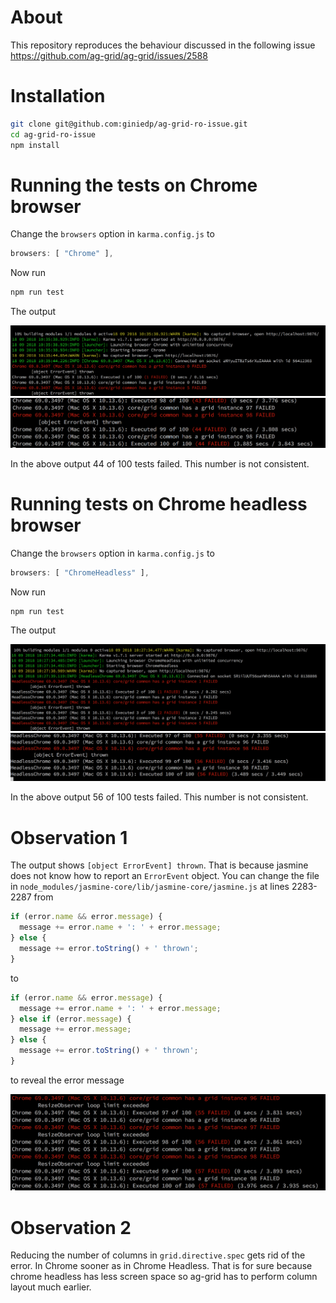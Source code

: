 # About
This repository reproduces the behaviour discussed in the following issue https://github.com/ag-grid/ag-grid/issues/2588

# Installation

```sh
git clone git@github.com:giniedp/ag-grid-ro-issue.git
cd ag-grid-ro-issue
npm install
```

# Running the tests on Chrome browser

Change the `browsers` option in `karma.config.js` to

```js
browsers: [ "Chrome" ],
```

Now run 

```sh
npm run test
```

The output

![chrome output](./doc/output-chrome-1.png)
![chrome output](./doc/output-chrome-2.png)

In the above output 44 of 100 tests failed. This number is not consistent.

# Running tests on Chrome headless browser

Change the `browsers` option in `karma.config.js` to

```js
browsers: [ "ChromeHeadless" ],
```

Now run 

```sh
npm run test
```

The output

![chrome output](./doc/output-headless-1.png)
![chrome output](./doc/output-headless-2.png)

In the above output 56 of 100 tests failed. This number is not consistent.

# Observation 1

The output shows `[object ErrorEvent] thrown`. That is because jasmine does not know how to report an `ErrorEvent` object. You can change the file in 
`node_modules/jasmine-core/lib/jasmine-core/jasmine.js`
at lines 2283-2287 from

```js
if (error.name && error.message) {
  message += error.name + ': ' + error.message;
} else {
  message += error.toString() + ' thrown';
}
```

to 

```js
if (error.name && error.message) {
  message += error.name + ': ' + error.message;
} else if (error.message) {
  message += error.message;
} else {
  message += error.toString() + ' thrown';
}
```

to reveal the error message

![chrome output](./doc/jasmine-patch.png)

# Observation 2

Reducing the number of columns in `grid.directive.spec` gets rid of the error. In Chrome sooner as in Chrome Headless. That is for sure because chrome headless has less screen space so ag-grid has to perform column layout much earlier.
